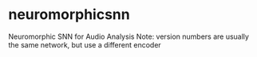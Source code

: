# neuromorphicsnn
Neuromorphic SNN for Audio Analysis
Note: version numbers are usually the same network, but use a different encoder 

